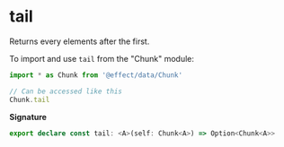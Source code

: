 # tail

Returns every elements after the first.

To import and use `tail` from the "Chunk" module:

```ts
import * as Chunk from '@effect/data/Chunk'

// Can be accessed like this
Chunk.tail
```

**Signature**

```ts
export declare const tail: <A>(self: Chunk<A>) => Option<Chunk<A>>
```
